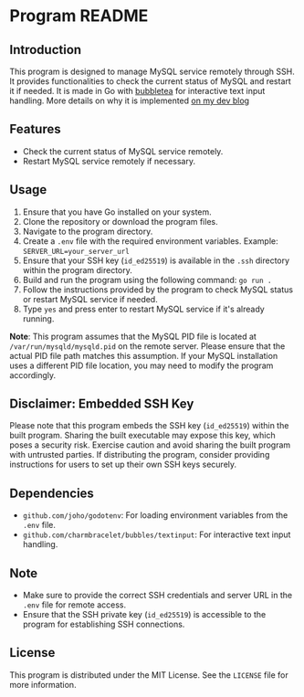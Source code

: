 # Program README

## Introduction
This program is designed to manage MySQL service remotely through SSH. It provides functionalities to check the current status of MySQL and restart it if needed. It is made in Go with [bubbletea](https://github.com/charmbracelet/bubbletea) for interactive text input handling.
More details on why it is implemented [on my dev blog](https://byte-sized.fun/blog/restart-remote-mysql-server-with-go/)


## Features
- Check the current status of MySQL service remotely.
- Restart MySQL service remotely if necessary.

## Usage
1. Ensure that you have Go installed on your system.
2. Clone the repository or download the program files.
3. Navigate to the program directory.
4. Create a `.env` file with the required environment variables. Example:
```SERVER_URL=your_server_url```
5. Ensure that your SSH key (`id_ed25519`) is available in the `.ssh` directory within the program directory.
6. Build and run the program using the following command:
```go run .```
7. Follow the instructions provided by the program to check MySQL status or restart MySQL service if needed.
8. Type `yes` and press enter to restart MySQL service if it's already running.

**Note**: This program assumes that the MySQL PID file is located at `/var/run/mysqld/mysqld.pid` on the remote server. Please ensure that the actual PID file path matches this assumption. If your MySQL installation uses a different PID file location, you may need to modify the program accordingly.


## Disclaimer: Embedded SSH Key
Please note that this program embeds the SSH key (`id_ed25519`) within the built program. Sharing the built executable may expose this key, which poses a security risk. Exercise caution and avoid sharing the built program with untrusted parties. If distributing the program, consider providing instructions for users to set up their own SSH keys securely.

## Dependencies
- `github.com/joho/godotenv`: For loading environment variables from the `.env` file.
- `github.com/charmbracelet/bubbles/textinput`: For interactive text input handling.

## Note
- Make sure to provide the correct SSH credentials and server URL in the `.env` file for remote access.
- Ensure that the SSH private key (`id_ed25519`) is accessible to the program for establishing SSH connections.

## License
This program is distributed under the MIT License. See the `LICENSE` file for more information.
